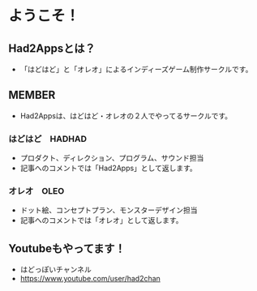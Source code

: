 # ようこそ！
## Had2Appsとは？
- 「はどはど」と「オレオ」によるインディーズゲーム制作サークルです。

## MEMBER
- Had2Appsは、はどはど・オレオの２人でやってるサークルです。

### はどはど　HADHAD
- プロダクト、ディレクション、プログラム、サウンド担当
- 記事へのコメントでは「Had2Apps」として返します。

### オレオ　OLEO
- ドット絵、コンセプトプラン、モンスターデザイン担当
- 記事へのコメントでは「オレオ」として返します。
　
## Youtubeもやってます！
- はどっぽいチャンネル
- https://www.youtube.com/user/had2chan